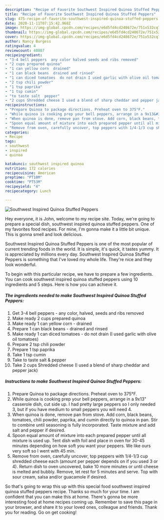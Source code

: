 ```yaml
---
description: "Recipe of Favorite Southwest Inspired Quinoa Stuffed Peppers"
title: "Recipe of Favorite Southwest Inspired Quinoa Stuffed Peppers"
slug: 475-recipe-of-favorite-southwest-inspired-quinoa-stuffed-peppers
date: 2020-11-11T07:15:42.968Z
image: https://img-global.cpcdn.com/recipes/e6d5fd4cd248672e/751x532cq70/southwest-inspired-quinoa-stuffed-peppers-recipe-main-photo.jpg
thumbnail: https://img-global.cpcdn.com/recipes/e6d5fd4cd248672e/751x532cq70/southwest-inspired-quinoa-stuffed-peppers-recipe-main-photo.jpg
cover: https://img-global.cpcdn.com/recipes/e6d5fd4cd248672e/751x532cq70/southwest-inspired-quinoa-stuffed-peppers-recipe-main-photo.jpg
author: Nancy Burgess
ratingvalue: 4
reviewcount: 40807
recipeingredient:
- "3-4 bell peppers  any color halved seeds and ribs removed"
- "2 cups prepared quinoa"
- "1 can yellow corn  drained"
- "1 can black beans  drained and rinsed"
- "1 can diced tomatoes  do not drain I used garlic with olive oil tomatoes"
- "2 tsp chili powder"
- "1 tsp paprika"
- "1 tsp cumin"
- "to taste salt  pepper"
- "2 cups Shredded cheese I used a blend of sharp cheddar and pepper jack"
recipeinstructions:
- "Prepare Quinoa to package directions. Preheat oven to 375°F."
- "While quinoa is cooking prep your bell peppers, arrange in a 9x13&#34; casserole dish, cut side up. I had pretty large peppers so I only needed 3, but if you have medium to small peppers you will need 4."
- "When quinoa is done, remove pan from stove. Add corn, black beans, tomatoes, chili powder, paprika, and cumin directly to quinoa in pan. Stir to combine until seasoning is fully incorporated. Taste mixture and add salt and pepper if desired."
- "Spoon equal amount of mixture into each prepared pepper until all mixture is used up. Tent dish with foil and place in oven for 30-45 minutes depending on how soft you want your peppers. We like ours very soft so I went with 45 min."
- "Remove from oven, carefully uncover, top peppers with 1/4-1/3 cup shredded cheese each (amount per pepper depends on if you used 3 or 4). Return dish to oven uncovered, bake 10 more minutes or until cheese is melted and bubbly. Remove, let rest for 5 minutes and serve. Top with sour cream, salsa and/or guacamole if desired."
categories:
- Recipe
tags:
- southwest
- inspired
- quinoa

katakunci: southwest inspired quinoa 
nutrition: 172 calories
recipecuisine: American
preptime: "PT10M"
cooktime: "PT53M"
recipeyield: "4"
recipecategory: Lunch

---
```



![Southwest Inspired Quinoa Stuffed Peppers](https://img-global.cpcdn.com/recipes/e6d5fd4cd248672e/751x532cq70/southwest-inspired-quinoa-stuffed-peppers-recipe-main-photo.jpg)

Hey everyone, it is John, welcome to my recipe site. Today, we're going to prepare a special dish, southwest inspired quinoa stuffed peppers. One of my favorites food recipes. For mine, I'm gonna make it a little bit unique. This is gonna smell and look delicious.



Southwest Inspired Quinoa Stuffed Peppers is one of the most popular of current trending foods in the world. It is simple, it's quick, it tastes yummy. It is appreciated by millions every day. Southwest Inspired Quinoa Stuffed Peppers is something that I've loved my whole life. They're nice and they look wonderful.


To begin with this particular recipe, we have to prepare a few ingredients. You can cook southwest inspired quinoa stuffed peppers using 10 ingredients and 5 steps. Here is how you can achieve it.

<!--inarticleads1-->

##### The ingredients needed to make Southwest Inspired Quinoa Stuffed Peppers:

1. Get 3-4 bell peppers - any color, halved, seeds and ribs removed
1. Make ready 2 cups prepared quinoa
1. Make ready 1 can yellow corn - drained
1. Prepare 1 can black beans - drained and rinsed
1. Make ready 1 can diced tomatoes - do not drain (I used garlic with olive oil tomatoes)
1. Prepare 2 tsp chili powder
1. Prepare 1 tsp paprika
1. Take 1 tsp cumin
1. Take to taste salt &amp; pepper
1. Take 2 cups Shredded cheese (I used a blend of sharp cheddar and pepper jack)




<!--inarticleads2-->

##### Instructions to make Southwest Inspired Quinoa Stuffed Peppers:

1. Prepare Quinoa to package directions. Preheat oven to 375°F.
1. While quinoa is cooking prep your bell peppers, arrange in a 9x13&#34; casserole dish, cut side up. I had pretty large peppers so I only needed 3, but if you have medium to small peppers you will need 4.
1. When quinoa is done, remove pan from stove. Add corn, black beans, tomatoes, chili powder, paprika, and cumin directly to quinoa in pan. Stir to combine until seasoning is fully incorporated. Taste mixture and add salt and pepper if desired.
1. Spoon equal amount of mixture into each prepared pepper until all mixture is used up. Tent dish with foil and place in oven for 30-45 minutes depending on how soft you want your peppers. We like ours very soft so I went with 45 min.
1. Remove from oven, carefully uncover, top peppers with 1/4-1/3 cup shredded cheese each (amount per pepper depends on if you used 3 or 4). Return dish to oven uncovered, bake 10 more minutes or until cheese is melted and bubbly. Remove, let rest for 5 minutes and serve. Top with sour cream, salsa and/or guacamole if desired.




So that's going to wrap this up with this special food southwest inspired quinoa stuffed peppers recipe. Thanks so much for your time. I am confident that you can make this at home. There's gonna be more interesting food at home recipes coming up. Remember to save this page in your browser, and share it to your loved ones, colleague and friends. Thank you for reading. Go on get cooking!
